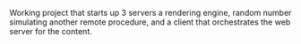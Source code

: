 Working project that starts up 3 servers a rendering engine, random number simulating another remote procedure, and a client that orchestrates the web server for the content.

